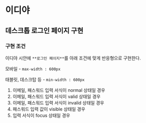 # 이디야

## 데스크톱 로그인 페이지 구현

### 구현 조건

이디야 시안에 `**로그인 페이지**`를 아래 조건에 맞게 반응형으로 구현한다.

모바일 - `max-width : 600px`

태블릿, 데스크탑 등 - `min-width : 600px`

1. 이메일, 패스워드 입력 서식이 normal 상태일 경우
2. 이메일, 패스워드 입력 서식이 valid 상태일 경우
3. 이메일, 패스워드 입력 서식이 invalid 상태일 경우
4. 패스워드 입력 값이 visible 상태일 경우
5. 입력 서식이 focus 상태일 경우
